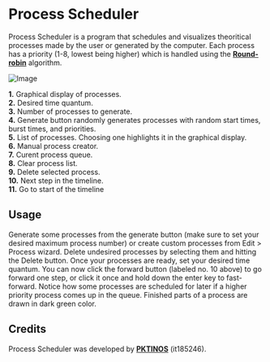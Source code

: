 Process Scheduler
========

Process Scheduler is a program that schedules and visualizes theoritical processes made by the user or generated by the computer. 
Each process has a priority (1-8, lowest being higher) which is handled using the **[Round-robin](https://en.wikipedia.org/wiki/Round-robin_scheduling)** algorithm.

![Image](https://i.imgur.com/7iBYfb9.png)

**1.** Graphical display of processes.    
**2.** Desired time quantum.    
**3.** Number of processes to generate.    
**4.** Generate button randomly generates processes with random start times, burst times, and priorities.    
**5.** List of processes. Choosing one highlights it in the graphical display.    
**6.** Manual process creator.    
**7.** Curent process queue.    
**8.** Clear process list.    
**9.** Delete selected process.    
**10.** Next step in the timeline.    
**11.** Go to start of the timeline

Usage
--------
Generate some processes from the generate button (make sure to set your desired maximum process number) or 
create custom processes from Edit > Process wizard. Delete undesired processes by selecting them and hitting the
Delete button. Once your processes are ready, set your desired time quantum. You can now click the forward button
(labeled no. 10 above) to go forward one step, or click it once and hold down the enter key to fast-forward.
Notice how some processes are scheduled for later if a higher priority process comes up in the queue. Finished
parts of a process are drawn in dark green color.

Credits
-------
Process Scheduler was developed by **[PKTINOS](https://github.com/PKTINOS)** (it185246).
